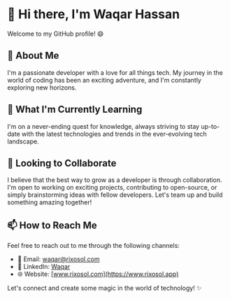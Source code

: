 # 👋 Hi there, I'm Waqar Hassan

Welcome to my GitHub profile! 😄

## 👀 About Me

I'm a passionate developer with a love for all things tech. My journey in the world of coding has been an exciting adventure, and I'm constantly exploring new horizons.

## 🌱 What I'm Currently Learning

I'm on a never-ending quest for knowledge, always striving to stay up-to-date with the latest technologies and trends in the ever-evolving tech landscape.

## 💞️ Looking to Collaborate

I believe that the best way to grow as a developer is through collaboration. I'm open to working on exciting projects, contributing to open-source, or simply brainstorming ideas with fellow developers. Let's team up and build something amazing together!

## 📫 How to Reach Me

Feel free to reach out to me through the following channels:

- 📧 Email: [waqar@rixosol.com](mailto:waqar@rixosol.com)
- 💼 LinkedIn: [Waqar](https://www.linkedin.com/in/waqar119/)
- 🌐 Website: [www.rixosol.com](https://www.rixosol.app)

Let's connect and create some magic in the world of technology! ✨
